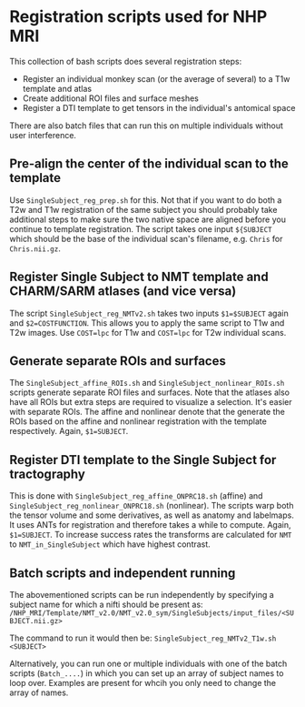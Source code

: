 # Registration scripts used for NHP MRI    
This collection of bash scripts does several registration steps:
- Register an individual monkey scan (or the average of several) to a T1w template and atlas    
- Create additional ROI files and surface meshes
- Register a DTI template to get tensors in the individual's antomical space    

There are also batch files that can run this on multiple individuals without user interference.   

## Pre-align the center of the individual scan to the template       
Use `SingleSubject_reg_prep.sh` for this. Not that if you want to do both a T2w and T1w registration of the same subject you should 
probably take additional steps to make sure the two native space are aligned before you continue to template registration. The script 
takes one input `${SUBJECT` which should be the base of the individual scan's filename, e.g. `Chris` for `Chris.nii.gz`.    

## Register Single Subject to NMT template and CHARM/SARM atlases (and vice versa)           
The script `SingleSubject_reg_NMTv2.sh` takes two inputs `$1=$SUBJECT` again and `$2=COSTFUNCTION`. This allows you to apply the same 
script to T1w and T2w images. Use `COST=lpc` for T1w and `COST=lpc` for T2w individual scans.     

## Generate separate ROIs and surfaces     
The `SingleSubject_affine_ROIs.sh` and `SingleSubject_nonlinear_ROIs.sh` scripts generate separate ROI files and surfaces. Note that
the atlases also have all ROIs but extra steps are required to visualize a selection. It's easier with separate ROIs. The affine and
nonlinear denote that the generate the ROIs based on the affine and nonlinear registration with the template respectively. Again, `$1=SUBJECT`.    

## Register DTI template to the Single Subject for tractography       
This is done with `SingleSubject_reg_affine_ONPRC18.sh` (affine) and `SingleSubject_reg_nonlinear_ONPRC18.sh` (nonlinear). The scripts
warp both the tensor volume and some derivatives, as well as anatomy and labelmaps. It uses ANTs for registration and therefore
takes a while to compute. Again, `$1=SUBJECT`. To increase success rates the transforms are calculated for `NMT` to `NMT_in_SingleSubject` 
which have highest contrast.     

## Batch scripts and independent running       
The abovementioned scripts can be run independently by specifying a subject name for which a nifti should be present as:    
`/NHP_MRI/Template/NMT_v2.0/NMT_v2.0_sym/SingleSubjects/input_files/<SUBJECT.nii.gz>`     

The command to run it would then be:
`SingleSubject_reg_NMTv2_T1w.sh <SUBJECT>`    

Alternatively, you can run one or multiple individuals with one of the batch scripts (`Batch_....`) in which you can set up an array of
subject names to loop over. Examples are present for whcih you only need to change the array of names.    




